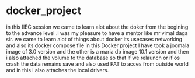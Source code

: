 # docker_project
in this IIEC session we came to learn alot about the doker from the begining to the advance level .i was my pleasure to have a mentor like mr vimal daga sir.  we came to learn alot of things about docker  its usecases networking and also its docker compose file in this Docker project I have took a joomala image of 3.0 version and the other is a maria db image 10.1 version and then i also attached the volume to the database so that if we relaunch or if os crash the data remains save and also used PAT to acces from outside world and in this i  also attaches the local drivers.
